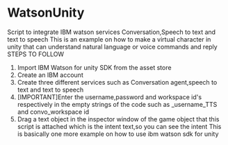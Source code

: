 # WatsonUnity
Script to integrate IBM watson services Conversation,Speech to text and text to speech
This is an example on how to make a virtual character in unity that can understand natural language or voice commands and reply
STEPS TO FOLLOW
1. Import IBM Watson for unity SDK from the asset store
2. Create an IBM account
3. Create three different services such as Conversation agent,speech to text and text to speech
4. [IMPORTANT]Enter the username,password and workspace id's respectively in the empty strings of the code such as _username_TTS and
  convo_workspace id
5. Drag a text object in the inspector window of the game object that this script is attached which is the intent text,so you can see the intent
This is basically one more example on how to use ibm watson sdk for unity
